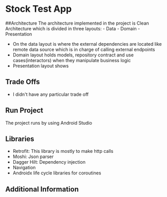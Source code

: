 # Stock Test App

##Architecture
The architecture implemented in the project is Clean Architecture which is divided in three layouts:
    - Data
    - Domain
    - Presentation

- On the data layout is where the external dependencies are located like remote data source which is in charge of calling external
  endpoints
- Domain layout holds models, repository contract and use cases(interactors) when they manipulate business logic
- Presentation layout shows 

## Trade Offs

- I didn't have any particular trade off

## Run Project

The project runs by using Android Studio 

## Libraries

- Retrofit: This library is mostly to make http calls
- Moshi: Json parser
- Dagger Hilt: Dependency injection
- Navigation
- Androidx life cycle libraries for coroutines

## Additional Information